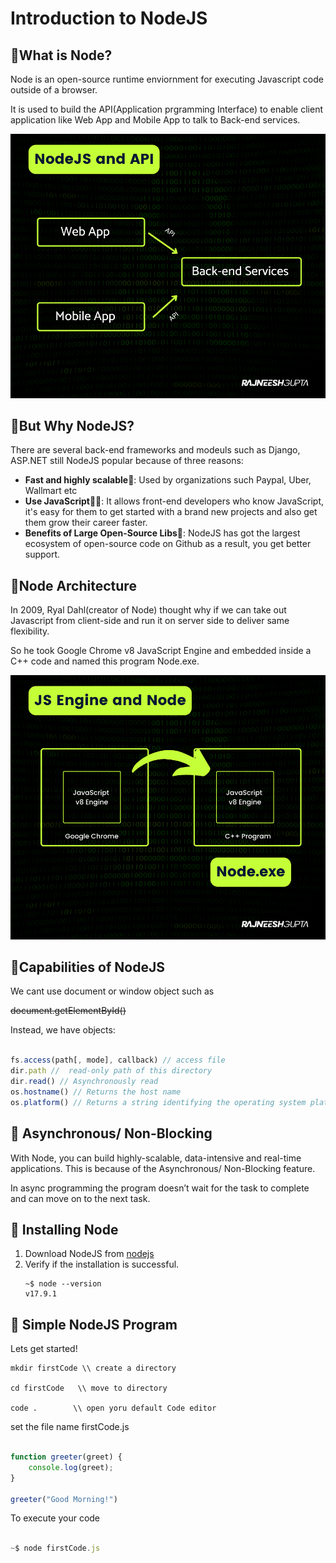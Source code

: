# Introduction to NodeJS

## 🔷What is Node?

Node is an open-source runtime enviornment for executing Javascript code outside of a browser.

It is used to build the API(Application prgramming Interface) to enable client application like Web App and Mobile App to talk to Back-end services.

![api](./Assets/api.png)

## 🔷But Why NodeJS?
There are several back-end frameworks and modeuls such as Django, ASP.NET still NodeJS popular because of three reasons:

<!-- UL -->
* **Fast and highly scalable🚀**: Used by organizations such Paypal, Uber, Wallmart etc
* **Use JavaScript👨‍💻**: It allows front-end developers who know JavaScript, it's easy for them to get started with a brand new projects and also get them grow their career faster.
* **Benefits of Large Open-Source Libs🙌**: NodeJS has got the largest ecosystem of open-source code on Github as a result, you get better support.

## 🔷Node Architecture

In 2009, Ryal Dahl(creator of Node) thought why if we can take out Javascript from client-side and run it on server side to deliver same flexibility.

So he took Google Chrome v8 JavaScript Engine and embedded inside a C++ code and named this program Node.exe. 

![jsengine](./Assets/jsengine.png)


## 🔷Capabilities of NodeJS

We cant use document or window object such as



~~document.getElementById()~~

Instead, we have objects:


```javascript

fs.access(path[, mode], callback) // access file
dir.path //  read-only path of this directory
dir.read() // Asynchronously read 
os.hostname() // Returns the host name
os.platform() // Returns a string identifying the operating system platform


```

## 🔷 Asynchronous/ Non-Blocking
With Node, you can build highly-scalable, data-intensive and real-time applications. This is because of the Asynchronous/ Non-Blocking feature.

In async programming the program doesn’t wait for the task to complete and can move on to the next task.

## 🔷 Installing Node

1. Download NodeJS from [nodejs](https://nodejs.org/)
1. Verify if the installation is successful.
   ```
   ~$ node --version
   v17.9.1
   ```

## 🔷 Simple NodeJS Program

Lets get started!

```
mkdir firstCode \\ create a directory

cd firstCode   \\ move to directory

code .        \\ open yoru default Code editor
```
set the file name firstCode.js

```javascript

function greeter(greet) {
    console.log(greet);
}

greeter("Good Morning!")


```

To execute your code
```javascript

~$ node firstCode.js

```
